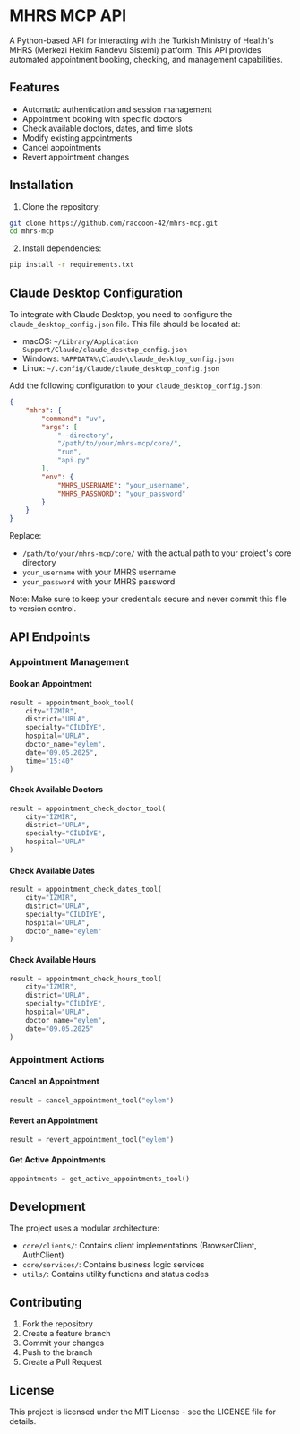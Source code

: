 # MHRS MCP API

A Python-based API for interacting with the Turkish Ministry of Health's MHRS (Merkezi Hekim Randevu Sistemi) platform. This API provides automated appointment booking, checking, and management capabilities.

## Features

- Automatic authentication and session management
- Appointment booking with specific doctors
- Check available doctors, dates, and time slots
- Modify existing appointments
- Cancel appointments
- Revert appointment changes

## Installation

1. Clone the repository:
```bash
git clone https://github.com/raccoon-42/mhrs-mcp.git
cd mhrs-mcp
```

2. Install dependencies:
```bash
pip install -r requirements.txt
```

## Claude Desktop Configuration

To integrate with Claude Desktop, you need to configure the `claude_desktop_config.json` file. This file should be located at:
- macOS: `~/Library/Application Support/Claude/claude_desktop_config.json`
- Windows: `%APPDATA%\Claude\claude_desktop_config.json`
- Linux: `~/.config/Claude/claude_desktop_config.json`

Add the following configuration to your `claude_desktop_config.json`:

```json
{
    "mhrs": {
        "command": "uv",
        "args": [
            "--directory",
            "/path/to/your/mhrs-mcp/core/",
            "run",
            "api.py"
        ],
        "env": {
            "MHRS_USERNAME": "your_username",
            "MHRS_PASSWORD": "your_password"
        }
    }
}
```

Replace:
- `/path/to/your/mhrs-mcp/core/` with the actual path to your project's core directory
- `your_username` with your MHRS username
- `your_password` with your MHRS password

Note: Make sure to keep your credentials secure and never commit this file to version control.

## API Endpoints

### Appointment Management

#### Book an Appointment
```python
result = appointment_book_tool(
    city="İZMİR",
    district="URLA",
    specialty="CİLDİYE",
    hospital="URLA",
    doctor_name="eylem",
    date="09.05.2025",
    time="15:40"
)
```

#### Check Available Doctors
```python
result = appointment_check_doctor_tool(
    city="İZMİR",
    district="URLA",
    specialty="CİLDİYE",
    hospital="URLA"
)
```

#### Check Available Dates
```python
result = appointment_check_dates_tool(
    city="İZMİR",
    district="URLA",
    specialty="CİLDİYE",
    hospital="URLA",
    doctor_name="eylem"
)
```

#### Check Available Hours
```python
result = appointment_check_hours_tool(
    city="İZMİR",
    district="URLA",
    specialty="CİLDİYE",
    hospital="URLA",
    doctor_name="eylem",
    date="09.05.2025"
)
```

### Appointment Actions

#### Cancel an Appointment
```python
result = cancel_appointment_tool("eylem")
```

#### Revert an Appointment
```python
result = revert_appointment_tool("eylem")
```

#### Get Active Appointments
```python
appointments = get_active_appointments_tool()
```

## Development

The project uses a modular architecture:

- `core/clients/`: Contains client implementations (BrowserClient, AuthClient)
- `core/services/`: Contains business logic services
- `utils/`: Contains utility functions and status codes

## Contributing

1. Fork the repository
2. Create a feature branch
3. Commit your changes
4. Push to the branch
5. Create a Pull Request

## License

This project is licensed under the MIT License - see the LICENSE file for details. 